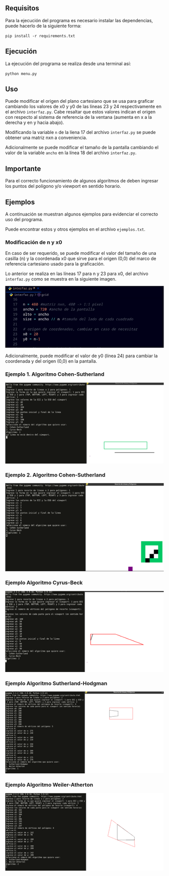 ﻿## Requisitos

Para la ejecución del programa es necesario instalar las dependencias, puede hacerlo de la siguiente forma:

`pip install -r requirements.txt`

## Ejecución

La ejecución del programa se realiza desde una terminal así:

`python menu.py`

## Uso

Puede modificar el origen del plano cartesiano que se usa para graficar cambiando los valores de x0 y y0 de las líneas 23 y 24 respectivamente en el archivo `interfaz.py`. Cabe resaltar que estos valores indican el origen con respecto al sistema de referencia de la ventana (aumenta en x a la derecha y en y hacia abajo).

Modificando la variable `n` de la líena 17 del archivo `interfaz.py` se puede obtener una matriz nxn a conveniencia.

Adicionalmente se puede modificar el tamaño de la pantalla cambiando el valor de la variable `ancho` en la línea 18 del archivo `interfaz.py`.

## Importante

Para el correcto funcionamiento de algunos algoritmos de deben ingresar los puntos del polígono y/o viewport en sentido horario.

## Ejemplos

A continuación se muestran algunos ejemplos para evidenciar el correcto uso del programa.

Puede encontrar estos y otros ejemplos en el archivo `ejemplos.txt`.

### Modificación de n y x0

En caso de ser requerido, se puede modificar el valor del tamaño de una casilla (n) y la coordenada x0 que sirve para el origen (0,0) del marco de referencia cartesiano usado para la graficación.

Lo anterior se realiza en las líneas 17 para n y 23 para x0, del archivo `interfaz.py` como se muestra en la siguiente imagen.

![modificar n y x0](img/modificar-n-y-x0.png)

Adicionalmente, puede modificar el valor de y0 (línea 24) para cambiar la coordenada y del origen (0,0) en la pantalla.


### Ejemplo 1. Algoritmo Cohen-Sutherland

![ejemplo 1 Cohen-Sutherland](img/ejemplo1-Cohen-Sutherland.png)

### Ejemplo 2. Algoritmo Cohen-Sutherland

![ejemplo 2 Cohen-Sutherland](img/ejemplo2-Cohen-Sutherland.png)

### Ejemplo Algoritmo Cyrus-Beck

![ejemplo Cyrus-Beck](img/ejemplo1-Cyrus-Beck.png)

### Ejemplo Algoritmo Sutherland-Hodgman

![ejemplo Sutherland-Hodgman](img/ejemplo1-Sutherland-Hodgman.png)

### Ejemplo Algoritmo Weiler-Atherton

![ejemplo Weiler-Atheron](img/ejemplo1-Weiler-Atherton.png)
